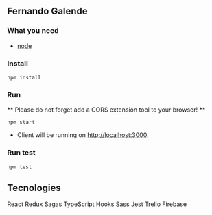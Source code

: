 ## Fernando Galende

### What you need

- [node](https://nodejs.org/en/)

### Install

```
npm install
```

### Run

** Please do not forget add a CORS extension tool to your browser! **

```
npm start
```

- Client will be running on [http://localhost:3000](http://localhost:3000).

### Run test

```
npm test
```


## Tecnologies
React Redux Sagas TypeScript Hooks Sass Jest Trello Firebase
